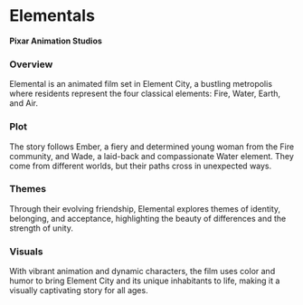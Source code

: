 # Elementals
**Pixar Animation Studios**

### Overview
Elemental is an animated film set in Element City, a bustling metropolis where residents represent the four classical elements: Fire, Water, Earth, and Air.

### Plot
The story follows Ember, a fiery and determined young woman from the Fire community, and Wade, a laid-back and compassionate Water element. They come from different worlds, but their paths cross in unexpected ways.

### Themes
Through their evolving friendship, Elemental explores themes of identity, belonging, and acceptance, highlighting the beauty of differences and the strength of unity.

### Visuals
With vibrant animation and dynamic characters, the film uses color and humor to bring Element City and its unique inhabitants to life, making it a visually captivating story for all ages.
